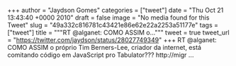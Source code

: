
+++
author = "Jaydson Gomes"
categories = ["tweet"]
date = "Thu Oct 21 13:43:40 +0000 2010"
draft = false
image = "No media found for this Tweet"
slug = "49a332c816781c43421e86e62e22a2253a51177e"
tags = ["tweet"]
title = """RT @alganet: COMO ASSIM o..."""
tweet = true
tweet_url = "https://twitter.com/jaydson/status/28027749349"
+++
RT @alganet: COMO ASSIM o próprio Tim Berners-Lee, criador da internet, está comitando código em JavaScript pro Tabulator??? http://migr ...
